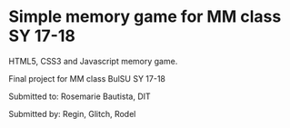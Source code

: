 # Simple memory game for MM class SY 17-18
HTML5, CSS3 and Javascript memory game.

Final project for MM class BulSU SY 17-18

Submitted to:
Rosemarie Bautista, DIT

Submitted by:
Regin, Glitch, Rodel
